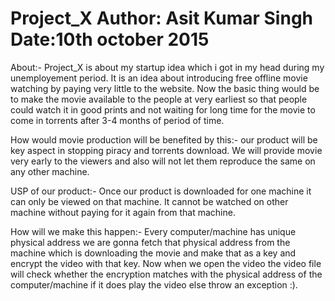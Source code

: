 # Project_X  Author: Asit Kumar Singh		Date:10th october 2015

About:- Project_X is about my startup idea which i got in my head during my unemployement period. It is an idea about introducing free offline movie watching by paying very little to the website. Now the basic thing would be to make the movie available to the people at very earliest so that people could watch it in good prints and not waiting for long time for the movie to come in torrents after 3-4 months of period of time.


How would movie production will be benefited by this:- our product will be key aspect in stopping piracy and torrents download. We will provide movie very early to the viewers and also will not let them reproduce the same on any other machine.


USP of our product:- Once our product is downloaded for one machine it can only be viewed on that machine. It cannot be watched on other machine without paying for it again from that machine.

How will we make this happen:- Every computer/machine has unique physical address we are gonna fetch that physical address from the machine which is downloading the movie and make that as a key and encrypt the video with that key. Now when we open the video the video file will check whether the encryption matches with the physical address of the computer/machine if it does play the video else throw an exception :).
